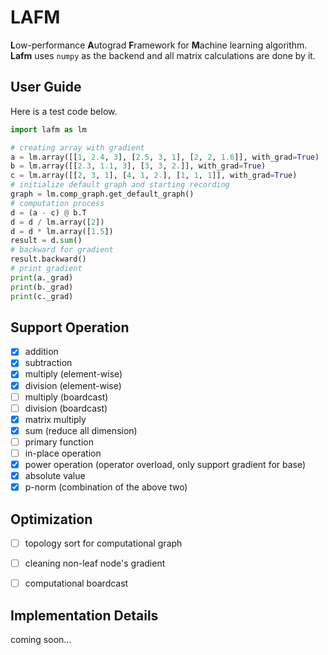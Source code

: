 # LAFM

**L**ow-performance **A**utograd **F**ramework for **M**achine learning algorithm. **Lafm** uses `numpy` as the backend and all matrix calculations are done by it.

## User Guide

Here is a test code below.

```python
import lafm as lm

# creating array with gradient
a = lm.array([[1, 2.4, 3], [2.5, 3, 1], [2, 2, 1.6]], with_grad=True)
b = lm.array([[2.3, 1.1, 3], [3, 3, 2.]], with_grad=True)
c = lm.array([[2, 3, 1], [4, 1, 2.], [1, 1, 1]], with_grad=True)
# initialize default graph and starting recording
graph = lm.comp_graph.get_default_graph()
# computation process
d = (a - c) @ b.T
d = d / lm.array([2])
d = d * lm.array([1.5])
result = d.sum()
# backward for gradient
result.backward()
# print gradient
print(a._grad)
print(b._grad)
print(c._grad)
```

## Support Operation

- [x] addition
- [x] subtraction
- [x] multiply (element-wise)
- [x] division (element-wise)
- [ ] multiply (boardcast)
- [ ] division (boardcast)
- [x] matrix multiply
- [x] sum (reduce all dimension)
- [ ] primary function
- [ ] in-place operation
- [x] power operation (operator overload, only support gradient for base)
- [x] absolute value
- [x] p-norm (combination of the above two)

## Optimization

- [ ] topology sort for computational graph

- [ ] cleaning non-leaf node's gradient

- [ ] computational boardcast

## Implementation Details

coming soon...
